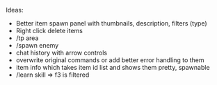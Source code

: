 Ideas:
- Better item spawn panel with thumbnails, description, filters (type)
- Right click delete items
- /tp area
- /spawn enemy
- chat history with arrow controls
- overwrite original commands or add better error handling to them
- item info which takes item id list and shows them pretty, spawnable
- /learn skill => f3 is filtered